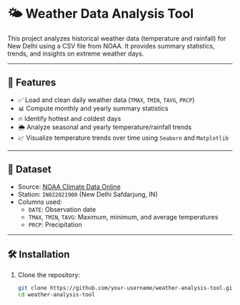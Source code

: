 # 🌤️ Weather Data Analysis Tool

This project analyzes historical weather data (temperature and rainfall) for New Delhi using a CSV file from NOAA. It provides summary statistics, trends, and insights on extreme weather days.

---

## 📌 Features

- ✅ Load and clean daily weather data (`TMAX`, `TMIN`, `TAVG`, `PRCP`)
- 📊 Compute monthly and yearly summary statistics
- 🔥 Identify hottest and coldest days
- 🌦️ Analyze seasonal and yearly temperature/rainfall trends
- 📈 Visualize temperature trends over time using `Seaborn` and `Matplotlib`

---

## 📂 Dataset

- Source: [NOAA Climate Data Online](https://www.ncei.noaa.gov/cdo-web/datasets)
- Station: `IN022021900` (New Delhi Safdarjung, IN)
- Columns used:
  - `DATE`: Observation date
  - `TMAX`, `TMIN`, `TAVG`: Maximum, minimum, and average temperatures
  - `PRCP`: Precipitation

---

## 🛠️ Installation

1. Clone the repository:
   ```bash
   git clone https://github.com/your-username/weather-analysis-tool.git
   cd weather-analysis-tool

